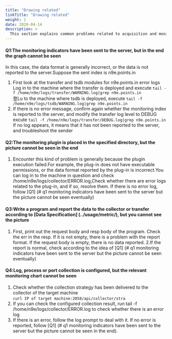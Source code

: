 ```yaml
---
title: "Drawing related"
linkTitle: "Drawing related"
weight: 1
date: 2020-04-14
description: >
  This section explains common problems related to acquisition and monitoring charts
---
```


#### Q1:The monitoring indicators have been sent to the server, but in the end the graph cannot be seen

In this case, the data format is generally incorrect, or the data is not reported to the server.Suppose the sent index is n9e.points.in
1. First look at the transfer and tsdb modules for n9e.points.in error logs 
Log in to the machine where the transfer is deployed and execute `tail -f /home/n9e/logs/transfer/WARNING.log|grep n9e.points.in`   
登Lu to the machine where tsdb is deployed, execute `tail -f /home/n9e/logs/tsdb/WARNING.log|grep n9e.points.in`
2. If there is no error message, confirm again whether the monitoring index is reported to the server, and modify the transfer log level to DEBUG   
excute `tail -f /home/n9e/logs/transfer/DEBUG.log|grep n9e.points.in` If no log appears, it means that it has not been reported to the server, and troubleshoot the sender

#### Q2:The monitoring plugin is placed in the specified directory, but the picture cannot be seen in the end

1. Encounter this kind of problem is generally because the plugin execution failed.For example, the plug-in does not have executable permissions, or the data format reported by the plug-in is incorrect.You can log in to the machine in question and check /home/n9e/logs/collector/ERROR.log,Check whether there are error logs related to the plug-in, and if so, resolve them. If there is no error log, follow [Q1] (# q1 monitoring indicators have been sent to the server but the picture cannot be seen eventually)

#### Q3:Write a program and report the data to the collector or transfer according to [Data Specification] (../usage/metric/), but you cannot see the picture

1. First, print out the request body and resp body of the program. Check the err in the resp. If it is not empty, there is a problem with the report format. If the request body is empty, there is no data reported.
2.If the report is normal, check according to the idea of ​​[Q1] (# q1 monitoring indicators have been sent to the server but the picture cannot be seen eventually)

#### Q4:Log, process or port collection is configured, but the relevant monitoring chart cannot be seen

1. Check whether the collection strategy has been delivered to the collector of the target machine       
`curl IP of target machine:2058/api/collector/stra`
2. If you can check the configured collection result, run tail -f /home/n9e/logs/collector/ERROR.log to check whether there is an error log
3. If there is an error, follow the log prompt to deal with it. If no error is reported, follow [Q1] (# q1 monitoring indicators have been sent to the server but the picture cannot be seen in the end).